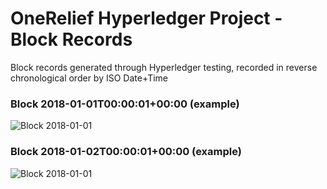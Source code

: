 # OneRelief Hyperledger Project - Block Records

Block records generated through Hyperledger testing, recorded in reverse chronological order by ISO Date+Time

### Block 2018-01-01T00:00:01+00:00 (example)

![Block 2018-01-01](https://s3.amazonaws.com/auxiliary.pictures/Blockchain_example_record.png)

### Block 2018-01-02T00:00:01+00:00 (example)

![Block 2018-01-01](https://s3.amazonaws.com/auxiliary.pictures/Blockchain_example_record.png)
